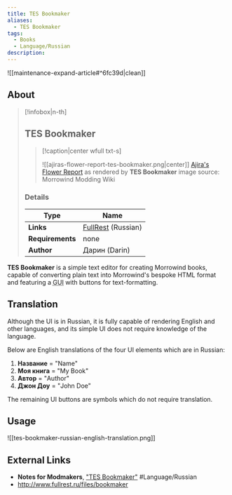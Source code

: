 ```yaml
---
title: TES Bookmaker
aliases:
  - TES Bookmaker
tags:
  - Books
  - Language/Russian
description:
---
```


![[maintenance-expand-article#^6fc39d|clean]]

## About

> [!infobox|n-th]
> 
> ## TES Bookmaker
> 
> > [!caption|center wfull txt-s]
> > 
> > ![[ajiras-flower-report-tes-bookmaker.png|center]]
> > [Ajira's Flower Report](https://en.uesp.net/wiki/Morrowind:Ajira%27s_Flower_Report) as rendered by **TES Bookmaker**
> > image source: Morrowind Modding Wiki
> 
> ### Details
> 
> | Type | Name |
> | --- | --- |
> | **Links** | [FullRest](http://www.fullrest.ru/files/bookmaker) (Russian) |
> | **Requirements** | none |
> | **Author** | Дарин (Darin) |

**TES Bookmaker** is a simple text editor for creating Morrowind books, capable of converting plain text into Morrowind's bespoke HTML format and featuring a <abbr title="graphical user interface">GUI</abbr> with buttons for text-formatting.

## Translation

Although the UI is in Russian, it is fully capable of rendering English and other languages, and its simple UI does not require knowledge of the language.

Below are English translations of the four UI elements which are in Russian:

1. **Название** = "Name"
2. **Моя книга** = "My Book"
3. **Автор** = "Author"
4. **Джон Доу** = "John Doe"

The remaining UI buttons are symbols which do not require translation.

## Usage



![[tes-bookmaker-russian-english-translation.png]]

## External Links

- **Notes for Modmakers**, ["TES Bookmaker"](https://morrowind-nif.github.io/Notes_RU/tes_bookmaker.htm?ms=CyAAAAAAEAAAAAAAABAAAAAAAAAAAEABEAgYCA%3D%3D&st=MA%3D%3D&sct=MA%3D%3D&mw=MzIw) #Language/Russian 
- http://www.fullrest.ru/files/bookmaker
